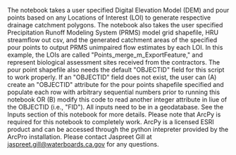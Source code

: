 The notebook takes a user specified Digital Elevation Model (DEM) and pour points based on any Locations of Interest (LOI) to generate respective drainage catchment polygons. The notebook also takes the user specified Precipitation Runoff Modeling System (PRMS) model grid shapefile, HRU streamflow out csv, and the generated catchment areas of the specified pour points to output PRMS unimpaired flow estimates by each LOI. In this example, the LOIs are called "Points_merge_m_ExportFeature," and represent biological assessment sites received from the contractors. The pour point shapefile also needs the default "OBJECTID" field for this script to work properly. If an "OBJECTID" field does not exist, the user can (A) create an "OBJECTID" attribute for the pour points shapefile specified and populate each row with arbitrary sequential numbers prior to running this notebook OR (B)  modify this code to read another integer attribute in liue of the OBJECTID (i.e., "FID").  All inputs need to be in a geodatabase. See the Inputs section of this notebook for more details. Please note that ArcPy is required for this notebook to completely work. ArcPy is a licensed ESRI product and can be accessed through the python intepreter provided by the ArcPro installation. Please contact Jaspreet Gill at jaspreet.gill@waterboards.ca.gov for any questions. 
